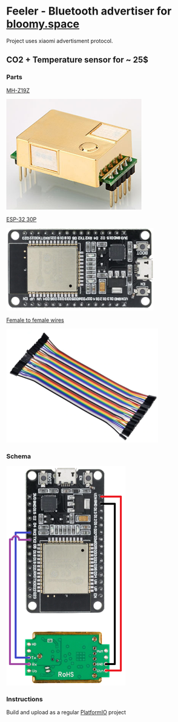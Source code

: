 # Feeler - Bluetooth advertiser for [bloomy.space](https://bloomy.space)
Project uses xiaomi advertisment protocol.

## CO2 + Temperature sensor for ~ 25$

### Parts

[MH-Z19Z](https://s.click.aliexpress.com/e/_AsBNzN)

[![MH-Z19Z](https://raw.githubusercontent.com/limitium/feeler/master/docs/mhz19.PNG "MH-Z19Z")](https://s.click.aliexpress.com/e/_AsBNzN)

[ESP-32 30P](https://s.click.aliexpress.com/e/_9R50qj)

[![ESP-32](https://raw.githubusercontent.com/limitium/feeler/master/docs/esp32.PNG "ESP-32 30P")](https://s.click.aliexpress.com/e/_9R50qj)

[Female to female wires](https://s.click.aliexpress.com/e/_APb331)

[![Female to female wire](https://raw.githubusercontent.com/limitium/feeler/master/docs/wires.PNG "Female to female wire")](https://s.click.aliexpress.com/e/_APb331)

### Schema

![Schema](https://raw.githubusercontent.com/limitium/feeler/master/docs/schema.PNG "Schema")
 
### Instructions

Build and upload as a regular [PlatformIO](https://platformio.org/install/cli) project


